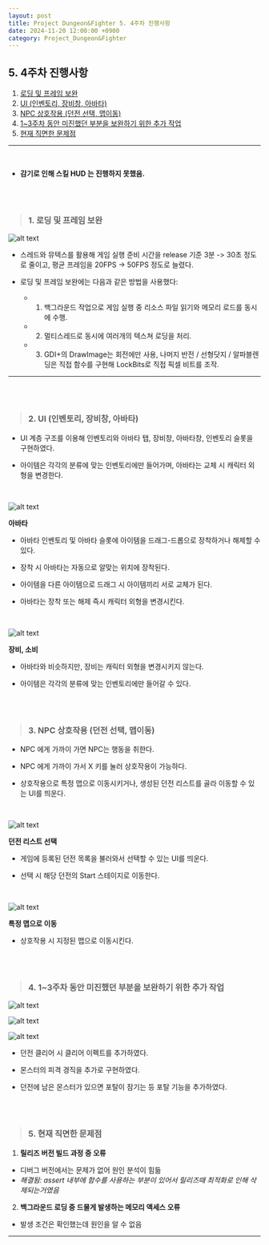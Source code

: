 ```yaml
---
layout: post
title: Project Dungeon&Fighter 5. 4주차 진행사항
date: 2024-11-20 12:00:00 +0900
category: Project_Dungeon&Fighter
---
```


## 5. 4주차 진행사항

1. [로딩 및 프레임 보완](#1-로딩-및-프레임-보완)
2. [UI (인벤토리, 장비창, 아바타)](#2-ui-인벤토리-장비창-아바타)
3. [NPC 상호작용 (던전 선택, 맵이동)](#3-npc-상호작용-던전-선택-맵이동)
4. [1~3주차 동안 미진했던 부분을 보완하기 위한 추가 작업](#4-13주차-동안-미진했던-부분을-보완하기-위한-추가-작업)
5. [현재 직면한 문제점](#5-현재-직면한-문제점)

---

<br>

 - **감기로 인해 스킬 HUD 는 진행하지 못했음.**

<br><br>

>### 1. 로딩 및 프레임 보완


![alt text](\public\img\backgroundload.png)


- 스레드와 뮤텍스를 활용해 게임 실행 준비 시간을 release 기준 3분 -> 30초 정도로 줄이고, 평균 프레임을 20FPS -> 50FPS 정도로 늘렸다.


- 로딩 및 프레임 보완에는 다음과 같은 방법을 사용했다:


  - 1. 백그라운드 작업으로 게임 실행 중 리소스 파일 읽기와 메모리 로드를 동시에 수행.


  - 2. 멀티스레드로 동시에 여러개의 텍스쳐 로딩을 처리.


  - 3. GDI+의 DrawImage는 회전에만 사용, 나머지 반전 / 선형닷지 / 알파블렌딩은 직접 함수를 구현해 LockBits로 직접 픽셀 비트를 조작.



---


<br><br>


>### 2. UI (인벤토리, 장비창, 아바타)


 - UI 계층 구조를 이용해 인벤토리와 아바타 탭, 장비창, 아바타창, 인벤토리 슬롯을 구현하였다.

 - 아이템은 각각의 분류에 맞는 인벤토리에만 들어가며, 아바타는 교체 시 캐릭터 외형을 변경한다.



<br>



![alt text](\public\img\avatarsystem.png)



**아바타**


  - 아바타 인벤토리 및 아바타 슬롯에 아이템을 드래그-드롭으로 장착하거나 해제할 수 있다.

  - 장착 시 아바타는 자동으로 알맞는 위치에 장착된다.

  - 아이템을 다른 아이템으로 드래그 시 아이템끼리 서로 교체가 된다.

  - 아바타는 장착 또는 해제 즉시 캐릭터 외형을 변경시킨다.


<br>


![alt text](\public\img\equipinventory.png)



**장비, 소비**


  - 아바타와 비슷하지만, 장비는 캐릭터 외형을 변경시키지 않는다.

  - 아이템은 각각의 분류에 맞는 인벤토리에만 들어갈 수 있다.





<br><br>


>### 3. NPC 상호작용 (던전 선택, 맵이동)


- NPC 에게 가까이 가면 NPC는 행동을 취한다.

- NPC 에게 가까이 가서 X 키를 눌러 상호작용이 가능하다.

- 상호작용으로 특정 맵으로 이동시키거나, 생성된 던전 리스트를 골라 이동할 수 있는 UI를 띄운다.

<br>


![alt text](\public\img\selectdungeonui.png)



**던전 리스트 선택**


  - 게임에 등록된 던전 목록을 불러와서 선택할 수 있는 UI를 띄운다.

  - 선택 시 해당 던전의 Start 스테이지로 이동한다.



<br>


![alt text](\public\img\npcteleport.gif)


**특정 맵으로 이동**


  - 상호작용 시 지정된 맵으로 이동시킨다.




<br><br>


>### 4. 1~3주차 동안 미진했던 부분을 보완하기 위한 추가 작업


![alt text](\public\img\dungeonclear.gif)

![alt text](\public\img\monsterhurt.png)

![alt text](\public\img\portallock.png)




- 던전 클리어 시 클리어 이펙트를 추가하였다.

- 몬스터의 피격 경직을 추가로 구현하였다.

- 던전에 남은 몬스터가 있으면 포탈이 잠기는 등 포탈 기능을 추가하였다.



<br><br>


>### 5. 현재 직면한 문제점

1. **릴리즈 버전 빌드 과정 중 오류**

  - 디버그 버전에서는 문제가 없어 원인 분석이 힘듦
  - *해결됨: assert 내부에 함수를 사용하는 부분이 있어서 릴리즈때 최적화로 인해 삭제되는거였음*


2. **백그라운드 로딩 중 드물게 발생하는 메모리 액세스 오류**

  - 발생 조건은 확인했는데 원인을 알 수 없음


---